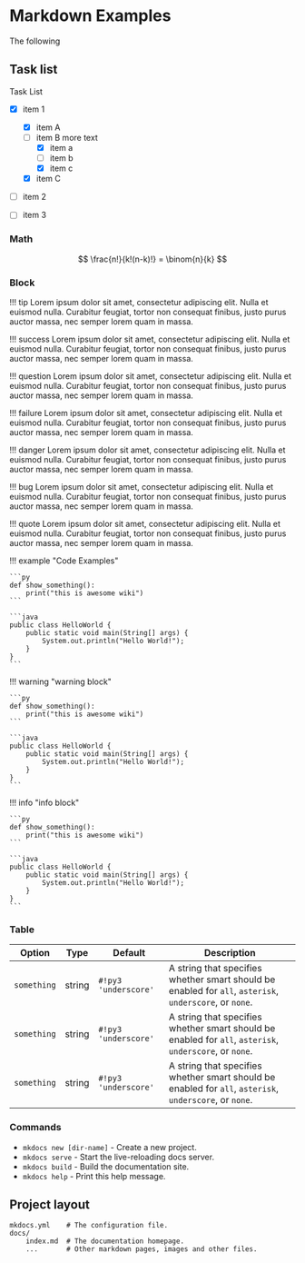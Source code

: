# Markdown Examples

The following

## Task list
Task List

- [X] item 1
    * [X] item A
    * [ ] item B
        more text
        + [x] item a
        + [ ] item b
        + [x] item c
    * [X] item C
- [ ] item 2
- [ ] item 3


### Math

$$
\frac{n!}{k!(n-k)!} = \binom{n}{k}
$$

### Block
!!! tip
    Lorem ipsum dolor sit amet, consectetur adipiscing elit. Nulla et euismod
    nulla. Curabitur feugiat, tortor non consequat finibus, justo purus auctor
    massa, nec semper lorem quam in massa.

!!! success
    Lorem ipsum dolor sit amet, consectetur adipiscing elit. Nulla et euismod
    nulla. Curabitur feugiat, tortor non consequat finibus, justo purus auctor
    massa, nec semper lorem quam in massa.

!!! question
    Lorem ipsum dolor sit amet, consectetur adipiscing elit. Nulla et euismod
    nulla. Curabitur feugiat, tortor non consequat finibus, justo purus auctor
    massa, nec semper lorem quam in massa.

!!! failure
    Lorem ipsum dolor sit amet, consectetur adipiscing elit. Nulla et euismod
    nulla. Curabitur feugiat, tortor non consequat finibus, justo purus auctor
    massa, nec semper lorem quam in massa.

!!! danger
    Lorem ipsum dolor sit amet, consectetur adipiscing elit. Nulla et euismod
    nulla. Curabitur feugiat, tortor non consequat finibus, justo purus auctor
    massa, nec semper lorem quam in massa.

!!! bug
    Lorem ipsum dolor sit amet, consectetur adipiscing elit. Nulla et euismod
    nulla. Curabitur feugiat, tortor non consequat finibus, justo purus auctor
    massa, nec semper lorem quam in massa.

!!! quote
    Lorem ipsum dolor sit amet, consectetur adipiscing elit. Nulla et euismod
    nulla. Curabitur feugiat, tortor non consequat finibus, justo purus auctor
    massa, nec semper lorem quam in massa.

!!! example "Code Examples"

    ```py
    def show_something():
        print("this is awesome wiki")
    ```

    ```java
    public class HelloWorld {
        public static void main(String[] args) {
            System.out.println("Hello World!");
        }
    }
    ```

!!! warning "warning block"

    ```py
    def show_something():
        print("this is awesome wiki")
    ```

    ```java
    public class HelloWorld {
        public static void main(String[] args) {
            System.out.println("Hello World!");
        }
    }
    ```

!!! info "info block"

    ```py
    def show_something():
        print("this is awesome wiki")
    ```

    ```java
    public class HelloWorld {
        public static void main(String[] args) {
            System.out.println("Hello World!");
        }
    }
    ```

### Table

| Option      | Type   | Default              | Description                                                                                             |
| ----------- | ------ | -------------------- | ------------------------------------------------------------------------------------------------------- |
| `something` | string | `#!py3 'underscore'` | A string that specifies whether smart should be enabled for `all`, `asterisk`, `underscore`, or `none`. |
| `something` | string | `#!py3 'underscore'` | A string that specifies whether smart should be enabled for `all`, `asterisk`, `underscore`, or `none`. |
| `something` | string | `#!py3 'underscore'` | A string that specifies whether smart should be enabled for `all`, `asterisk`, `underscore`, or `none`. |

### Commands

* `mkdocs new [dir-name]` - Create a new project.
* `mkdocs serve` - Start the live-reloading docs server.
* `mkdocs build` - Build the documentation site.
* `mkdocs help` - Print this help message.

## Project layout

```
mkdocs.yml    # The configuration file.
docs/
    index.md  # The documentation homepage.
    ...       # Other markdown pages, images and other files.
```
